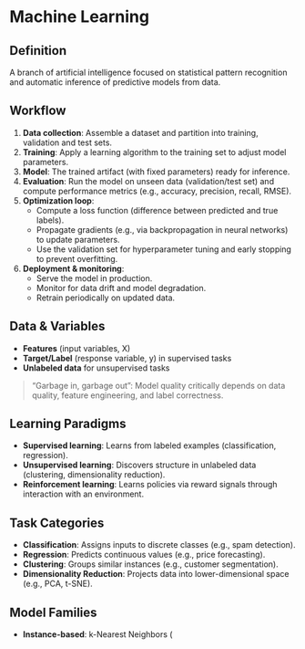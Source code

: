 # Machine Learning

## Definition
A branch of artificial intelligence focused on statistical pattern recognition and automatic inference of predictive models from data.

## Workflow
1. **Data collection**: Assemble a dataset and partition into training, validation and test sets.  
2. **Training**: Apply a learning algorithm to the training set to adjust model parameters.  
3. **Model**: The trained artifact (with fixed parameters) ready for inference.  
4. **Evaluation**: Run the model on unseen data (validation/test set) and compute performance metrics (e.g., accuracy, precision, recall, RMSE).  
5. **Optimization loop**:  
   - Compute a loss function (difference between predicted and true labels).  
   - Propagate gradients (e.g., via backpropagation in neural networks) to update parameters.  
   - Use the validation set for hyperparameter tuning and early stopping to prevent overfitting.  
6. **Deployment & monitoring**:  
   - Serve the model in production.  
   - Monitor for data drift and model degradation.  
   - Retrain periodically on updated data.

## Data & Variables
- **Features** (input variables, X)  
- **Target/Label** (response variable, y) in supervised tasks  
- **Unlabeled data** for unsupervised tasks

> “Garbage in, garbage out”: Model quality critically depends on data quality, feature engineering, and label correctness.

## Learning Paradigms
- **Supervised learning**: Learns from labeled examples (classification, regression).  
- **Unsupervised learning**: Discovers structure in unlabeled data (clustering, dimensionality reduction).  
- **Reinforcement learning**: Learns policies via reward signals through interaction with an environment.

## Task Categories
- **Classification**: Assigns inputs to discrete classes (e.g., spam detection).  
- **Regression**: Predicts continuous values (e.g., price forecasting).  
- **Clustering**: Groups similar instances (e.g., customer segmentation).  
- **Dimensionality Reduction**: Projects data into lower-dimensional space (e.g., PCA, t-SNE).

## Model Families
- **Instance-based**: k-Nearest Neighbors (
